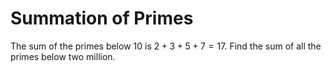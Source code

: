# Summation of Primes

The sum of the primes below $10$ is $2 + 3 + 5 + 7 = 17$.
Find the sum of all the primes below two million.